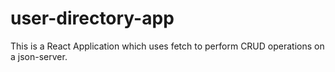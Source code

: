 # user-directory-app
This is a React Application which uses fetch to perform CRUD operations on a json-server.
